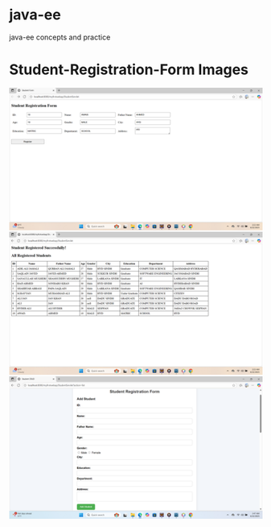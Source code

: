 # java-ee
 java-ee concepts and practice
# Student-Registration-Form Images 
![image alt](https://github.com/AdilAli007/java-ee/blob/e81568eb9e50a34663c89e64d0543235a639759f/Screenshot%20(14).png)
![image alt](https://github.com/AdilAli007/java-ee/blob/98f9542bc90d90fb7509e87898bf27769186ec6f/Screenshot%20(13).png)
![image alt](https://github.com/AdilAli007/java-ee/blob/7e4d383a63fac918e9cf7f350a628d16afc66a1f/Screenshot%20(15).png)

 
